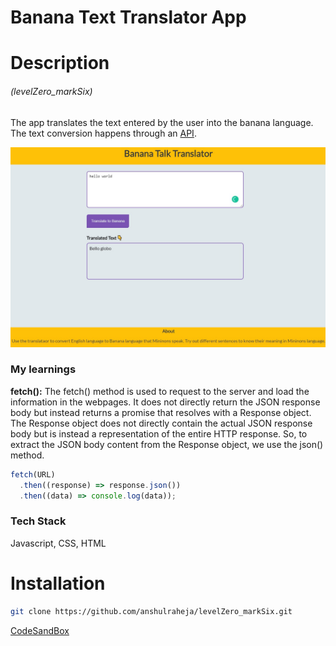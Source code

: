 # Banana Text Translator App

# Description

###### (levelZero_markSix)

The app translates the text entered by the user into the banana language. The text conversion happens through an [API](https://api.funtranslations.com/).

![markSix_SS](./markSix.jpg)

### My learnings

**fetch():** The fetch() method is used to request to the server and load the information in the webpages. It does not directly return the JSON response body but instead returns a promise that resolves with a Response object. The Response object does not directly contain the actual JSON response body but is instead a representation of the entire HTTP response. So, to extract the JSON body content from the Response object, we use the json() method.

```javascript
fetch(URL)
  .then((response) => response.json())
  .then((data) => console.log(data));
```

### Tech Stack

Javascript, CSS, HTML

# Installation

```bash
git clone https://github.com/anshulraheja/levelZero_markSix.git
```

[CodeSandBox](https://codesandbox.io/s/github/anshulraheja/levelZero_markSix)

